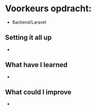# Voorkeurs opdracht: 
- Backend/Laravel


## Setting it all up
- 


## What have I learned
- 

## What could I improve
- 